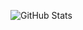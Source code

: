 ![GitHub Stats](https://github-readme-stats.vercel.app/api?username=liamvgallagher&show_icons=true&theme=default)
